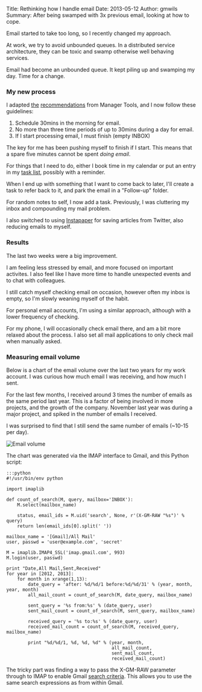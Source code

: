 Title: Rethinking how I handle email
Date: 2013-05-12
Author: gmwils
Summary: After being swamped with 3x previous email, looking at how to cope.

Email started to take too long, so I recently changed my approach.

At work, we try to avoid unbounded queues. In a distributed service
architecture, they can be toxic and swamp otherwise well behaving services.

Email had become an unbounded queue. It kept piling up and swamping my
day. Time for a change.

### My new process

I adapted
[the](http://www.manager-tools.com/2013/03/email-three-times-a-day-part-1)
[recommendations](http://www.manager-tools.com/2013/03/email-three-times-a-day-part-2)
from Manager Tools, and I now follow these guidelines:

1. Schedule 30mins in the morning for email.
2. No more than three time periods of up to 30mins during a day for email.
3. If I start processing email, I must finish (empty INBOX)

The key for me has been pushing myself to finish if I start. This means that a
spare five minutes cannot be spent _doing email_.

For things that I need to do, either I book time in my calendar or put an
entry in my [task list](http://culturedcode.com/things/), possibly with a
reminder.

When I end up with something that I want to come back to later, I'll create a
task to refer back to it, and park the email in a "Follow-up" folder.

For random notes to self, I now add a task. Previously, I was cluttering
my inbox and compounding my mail problem.

I also switched to using [Instapaper](http://www.instapaper.com/) for saving
articles from Twitter, also reducing emails to myself.

### Results

The last two weeks were a big improvement.

I am feeling less stressed by email, and more focused on important
activites. I also feel like I have more time to handle unexpected events and
to chat with colleagues.

I still catch myself checking email on occasion, however often my inbox is
empty, so I'm slowly weaning myself of the habit.

For personal email accounts, I'm using a similar approach, although with a
lower frequency of checking.

For my phone, I will occasionally check email there, and am a bit more relaxed
about the process. I also set all mail applications to only check mail when
manually asked.

### Measuring email volume

Below is a chart of the email volume over the last two years for my work
account. I was curious how much email I was receiving, and how much I sent.

For the last few months, I received around 3 times the number of emails as the
same period last year. This is a factor of being involved in more projects,
and the growth of the company. November last year was during a major project,
and spiked in the number of emails I received.

I was surprised to find that I still send the same number of emails (~10-15
per day).

![Email volume](|filename|/images/email-volume.png)

The chart was generated via the IMAP interface to Gmail, and this Python
script:

    :::python
    #!/usr/bin/env python

    import imaplib

    def count_of_search(M, query, mailbox='INBOX'):
        M.select(mailbox_name)

        status, email_ids = M.uid('search', None, r'(X-GM-RAW "%s")' % query)
        return len(email_ids[0].split(' '))

    mailbox_name = '[Gmail]/All Mail'
    user, passwd = 'user@example.com', 'secret'

    M = imaplib.IMAP4_SSL('imap.gmail.com', 993)
    M.login(user, passwd)

    print "Date,All Mail,Sent,Received"
    for year in [2012, 2013]:
        for month in xrange(1,13):
            date_query = 'after: %d/%d/1 before:%d/%d/31' % (year, month, year, month)
            all_mail_count = count_of_search(M, date_query, mailbox_name)

            sent_query = '%s from:%s' % (date_query, user)
            sent_mail_count = count_of_search(M, sent_query, mailbox_name)

            received_query = '%s to:%s' % (date_query, user)
            received_mail_count = count_of_search(M, received_query, mailbox_name)

            print "%d/%d/1, %d, %d, %d" % (year, month,
                                           all_mail_count,
                                           sent_mail_count,
                                           received_mail_count)

The tricky part was finding a way to pass the X-GM-RAW parameter through to
IMAP to enable Gmail
[search criteria](https://developers.google.com/google-apps/gmail/imap_extensions#extension_of_the_search_command_x-gm-raw). This
allows you to use the same search expressions as from within Gmail.
